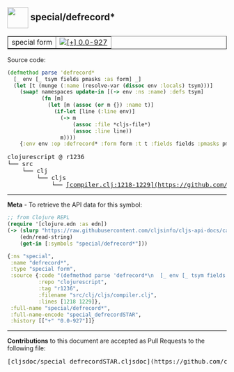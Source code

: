 ## <img width="48px" valign="middle" src="http://i.imgur.com/Hi20huC.png"> special/defrecord\*

 <table border="1">
<tr>

<td>special form</td>
<td><a href="https://github.com/cljsinfo/cljs-api-docs/tree/0.0-927"><img valign="middle" alt="[+] 0.0-927" src="https://img.shields.io/badge/+-0.0--927-lightgrey.svg"></a> </td>
</tr>
</table>






Source code:

```clj
(defmethod parse 'defrecord*
  [_ env [_ tsym fields pmasks :as form] _]
  (let [t (munge (:name (resolve-var (dissoc env :locals) tsym)))]
    (swap! namespaces update-in [(-> env :ns :name) :defs tsym]
           (fn [m]
             (let [m (assoc (or m {}) :name t)]
               (if-let [line (:line env)]
                 (-> m
                     (assoc :file *cljs-file*)
                     (assoc :line line))
                 m))))
    {:env env :op :defrecord* :form form :t t :fields fields :pmasks pmasks}))
```

 <pre>
clojurescript @ r1236
└── src
    └── clj
        └── cljs
            └── <ins>[compiler.clj:1218-1229](https://github.com/clojure/clojurescript/blob/r1236/src/clj/cljs/compiler.clj#L1218-L1229)</ins>
</pre>


---

__Meta__ - To retrieve the API data for this symbol:

```clj
;; from Clojure REPL
(require '[clojure.edn :as edn])
(-> (slurp "https://raw.githubusercontent.com/cljsinfo/cljs-api-docs/catalog/cljs-api.edn")
    (edn/read-string)
    (get-in [:symbols "special/defrecord*"]))
```

```clj
{:ns "special",
 :name "defrecord*",
 :type "special form",
 :source {:code "(defmethod parse 'defrecord*\n  [_ env [_ tsym fields pmasks :as form] _]\n  (let [t (munge (:name (resolve-var (dissoc env :locals) tsym)))]\n    (swap! namespaces update-in [(-> env :ns :name) :defs tsym]\n           (fn [m]\n             (let [m (assoc (or m {}) :name t)]\n               (if-let [line (:line env)]\n                 (-> m\n                     (assoc :file *cljs-file*)\n                     (assoc :line line))\n                 m))))\n    {:env env :op :defrecord* :form form :t t :fields fields :pmasks pmasks}))",
          :repo "clojurescript",
          :tag "r1236",
          :filename "src/clj/cljs/compiler.clj",
          :lines [1218 1229]},
 :full-name "special/defrecord*",
 :full-name-encode "special_defrecordSTAR",
 :history [["+" "0.0-927"]]}

```

---

__Contributions__ to this document are accepted as Pull Requests to the following file:

 <pre>
[cljsdoc/special_defrecordSTAR.cljsdoc](https://github.com/cljsinfo/cljs-api-docs/blob/master/cljsdoc/special_defrecordSTAR.cljsdoc)
</pre>

